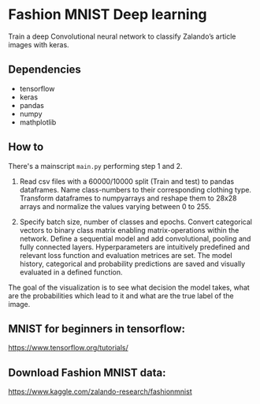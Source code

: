
# **Fashion MNIST Deep learning**
Train a deep Convolutional neural network to classify Zalando’s article images with keras. 

## Dependencies
* tensorflow
* keras
* pandas
* numpy
* mathplotlib

## How to

There's a mainscript `main.py` performing step 1 and 2.
1) Read csv files with a 60000/10000 split (Train and test) to pandas dataframes. Name class-numbers to their corresponding clothing type. Transform dataframes to numpyarrays and reshape them to 28x28 arrays and normalize the values varying between 0 to 255. 

2) Specify batch size, number of classes and epochs. Convert categorical vectors to binary class matrix enabling matrix-operations within the network. Define a sequential model and add convolutional, pooling and fully connected layers. Hyperparameters are intuitively predefined and relevant loss function and evaluation metrices are set. The model history, categorical and probability predictions are saved and visually evaluated in a defined function. 

The goal of the visualization is to see what decision the model takes, what are the probabilities which lead to it and what are the true label of the image.


## MNIST for beginners in tensorflow:
https://www.tensorflow.org/tutorials/

## Download Fashion MNIST data:
https://www.kaggle.com/zalando-research/fashionmnist


